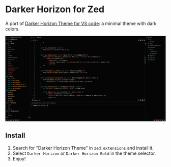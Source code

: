 # Darker Horizon for Zed

A port of [Darker Horizon Theme for VS code](https://github.com/ewwwdp/dark-horizon-vscode): a minimal theme with dark colors.

![dark](https://raw.githubusercontent.com/ewwwdp/dark-horizon-zed/refs/heads/add-readme/assets/d.png)

## Install
1. Search for "Darker Horizon Theme" in `zed:extensions` and install it.
2. Select `Darker Horizon` or `Darker Horizon Bold` in the theme selector.
3. Enjoy!
